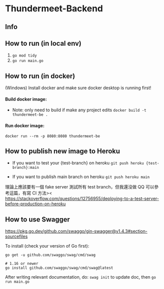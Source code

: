 # Thundermeet-Backend

## Info

## How to run (in local env)

1. `go mod tidy`
2. `go run main.go`

## How to run (in docker)

(Windows)
Install docker and make sure docker desktop is running first!

#### Build docker image:

- Note: only need to build if make any project edits
  `docker build -t thundermeet-be .`

#### Run docker image:

`docker run --rm -p 8080:8080 thundermeet-be`

## How to publish new image to Heroku

- If you want to test your {test-branch} on heroku
  `git push heroku {test-branch}:main`

- If you want to publish main branch on heroku
  `git push heroku main`

理論上應該要有一個 fake server 測試所有 test branch，但我還沒做 QQ
可以參考這篇，有寫 CI 方法><
https://stackoverflow.com/questions/12756955/deploying-to-a-test-server-before-production-on-heroku

## How to use Swagger

https://pkg.go.dev/github.com/swaggo/gin-swagger@v1.4.3#section-sourcefiles

To install (check your version of Go first):

```
go get -u github.com/swaggo/swag/cmd/swag

# 1.16 or newer
go install github.com/swaggo/swag/cmd/swag@latest
```

After writing relevant documentation, do:
`swag init` to update doc, then
`go run main.go`
